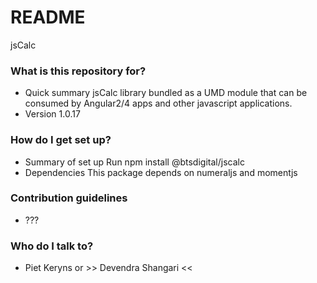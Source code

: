 # README #

jsCalc

### What is this repository for? ###

* Quick summary
  jsCalc library bundled as a UMD module that can be consumed by Angular2/4 apps and other javascript applications.
* Version 1.0.17

### How do I get set up? ###

* Summary of set up
  Run npm install @btsdigital/jscalc
* Dependencies
  This package depends on numeraljs and momentjs

### Contribution guidelines ###

* ???

### Who do I talk to? ###

* Piet Keryns or >> Devendra Shangari <<